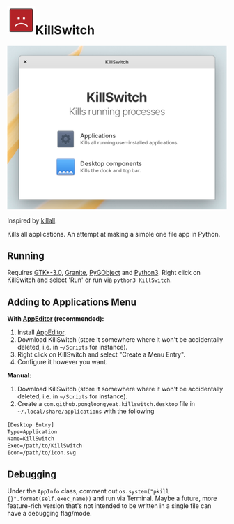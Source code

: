 <img align="left" width="64" height="64" src="icon.svg">
<h1 class="rich-diff-level-zero">KillSwitch</h1>

![screenshot](screenshot.png?raw=true)

Inspired by [killall](https://www.reddit.com/r/MacOS/comments/lt1vlh/a_simple_automator_app_with_an_intuitive_icon/).

Kills all applications. An attempt at making a simple one file app in Python.

## Running

Requires [GTK+-3.0](https://www.gtk.org/), [Granite](https://github.com/elementary/granite/), [PyGObject](https://pygobject.readthedocs.io/en/latest/) and [Python3](https://www.python.org/). Right click on KillSwitch and select 'Run' or run via `python3 KillSwitch`.

## Adding to Applications Menu

<b>With [AppEditor](https://github.com/donadigo/appeditor) (recommended):</b>

1. Install [AppEditor](https://github.com/donadigo/appeditor).
2. Download KillSwitch (store it somewhere where it won't be accidentally deleted, i.e. in `~/Scripts` for instance).
3. Right click on KillSwitch and select "Create a Menu Entry".
4. Configure it however you want.

<b>Manual:</b>

1. Download KillSwitch (store it somewhere where it won't be accidentally deleted, i.e. in `~/Scripts` for instance).
2. Create a `com.github.pongloongyeat.killswitch.desktop` file in `~/.local/share/applications` with the following

```
[Desktop Entry]
Type=Application
Name=KillSwitch
Exec=/path/to/KillSwitch
Icon=/path/to/icon.svg
```

## Debugging

Under the `AppInfo` class, comment out `os.system("pkill {}".format(self.exec_name))` and run via Terminal. Maybe a future, more feature-rich version that's not intended to be written in a single file can have a debugging flag/mode.
